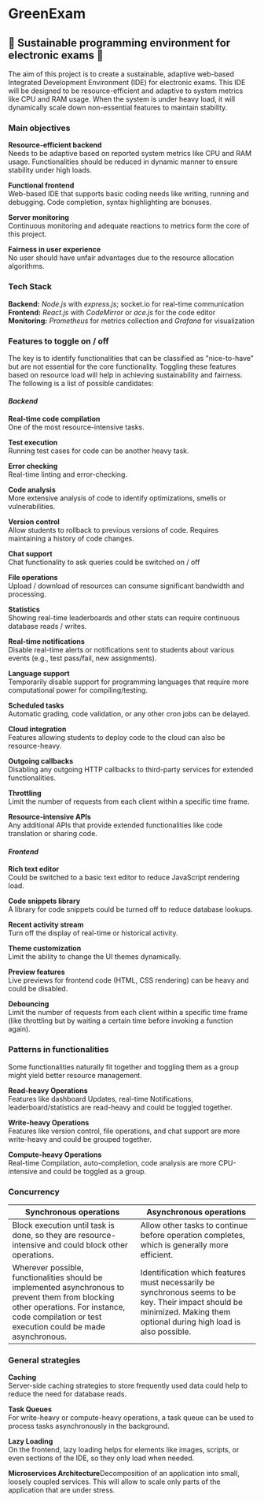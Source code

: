 # GreenExam
## :leaves: Sustainable programming environment for electronic exams :leaves:

The aim of this project is to create a sustainable, adaptive web-based Integrated Development Environment (IDE) for electronic exams. This IDE will be designed to be resource-efficient and adaptive to system metrics like CPU and RAM usage. When the system is under heavy load, it will dynamically scale down non-essential features to maintain stability.

### Main objectives
**Resource-efficient backend**<br>Needs to be adaptive based on reported system metrics like CPU and RAM usage. Functionalities should be reduced in dynamic manner to ensure stability under high loads.

**Functional frontend**<br>Web-based IDE that supports basic coding needs like writing, running and debugging. Code completion, syntax highlighting are bonuses.

**Server monitoring**<br>Continuous monitoring and adequate reactions to metrics form the core of this project.

**Fairness in user experience**<br>No user should have unfair advantages due to the resource allocation algorithms.

### Tech Stack
**Backend:** *Node.js* with *express.js*; socket.io for real-time communication<br>
**Frontend:** *React.js* with *CodeMirror* or *ace.js* for the code editor<br>
**Monitoring:** *Prometheus* for metrics collection and *Grafana* for visualization<br>

### Features to toggle on / off

The key is to identify functionalities that can be classified as "nice-to-have" but are not essential for the core functionality. Toggling these features based on resource load will help in achieving sustainability and fairness. The following is a list of possible candidates:

#### *Backend*

**Real-time code compilation**<br>One of the most resource-intensive tasks.

**Test execution**<br>Running test cases for code can be another heavy task.

**Error checking**<br>Real-time linting and error-checking.

**Code analysis**<br>More extensive analysis of code to identify optimizations, smells or vulnerabilities.

**Version control**<br>Allow students to rollback to previous versions of code. Requires maintaining a history of code changes.

**Chat support**<br>Chat functionality to ask queries could be switched on / off

**File operations**<br>Upload / download of resources can consume significant bandwidth and processing.

**Statistics**<br>Showing real-time leaderboards and other stats can require continuous database reads / writes.

**Real-time notifications**<br>Disable real-time alerts or notifications sent to  students about various events (e.g., test pass/fail, new assignments).

**Language support**<br>Temporarily disable support for programming languages that require more computational power for compiling/testing.

**Scheduled tasks**<br>Automatic grading, code validation, or any other cron jobs can be delayed.

**Cloud integration**<br>Features allowing students to deploy code to the cloud can also be resource-heavy.

**Outgoing callbacks**<br>Disabling any outgoing HTTP callbacks to third-party services for extended functionalities.

**Throttling**<br>Limit the number of requests from each client within a specific time frame.

**Resource-intensive APIs**<br>Any additional APIs that provide extended functionalities like code translation or sharing code.

#### *Frontend*

**Rich text editor**<br>Could be switched to a basic text editor to reduce JavaScript rendering load.

**Code snippets library**<br>A library for code snippets could be turned off to reduce database lookups.

**Recent activity stream**<br>Turn off the display of real-time or historical activity.

**Theme customization**<br>Limit the ability to change the UI themes dynamically.

**Preview features**<br>Live previews for frontend code (HTML, CSS rendering) can be heavy and could be disabled.

**Debouncing**<br>Limit the number of requests from each client within a specific time frame (like throttling but by waiting a certain time before invoking a function again).

### Patterns in functionalities

Some functionalities naturally fit together and toggling them as a group might yield better resource management.

**Read-heavy Operations**<br>Features like dashboard Updates, real-time Notifications, leaderboard/statistics are read-heavy and could be toggled together.

**Write-heavy Operations**<br>Features like version control, file operations, and chat support are more write-heavy and could be grouped together.

**Compute-heavy Operations**<br>Real-time Compilation, auto-completion, code analysis are more CPU-intensive and could be toggled as a group.

### Concurrency

| Synchronous operations           | Asynchronous operations           |
|----------------------------------|-----------------------------------|
| Block execution until task is done, so they are resource-intensive and could block other operations. | Allow other tasks to continue before operation completes, which is generally more efficient.
| Wherever possible, functionalities should be implemented asynchronous to prevent them from blocking other operations. For instance, code compilation or test execution could be made asynchronous. | Identification which features must necessarily be synchronous seems to be key. Their impact should be minimized. Making them optional during high load is also possible.

### General strategies

**Caching**<br>Server-side caching strategies to store frequently used data could help to reduce the need for database reads.

**Task Queues**<br>For write-heavy or compute-heavy operations, a task queue can be used to process tasks asynchronously in the background.

**Lazy Loading**<br>On the frontend, lazy loading helps for elements like images, scripts, or even sections of the IDE, so they only load when needed.

**Microservices Architecture**Decomposition of an application into small, loosely coupled services. This will allow to scale only parts of the application that are under stress.

